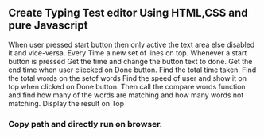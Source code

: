 ## Create Typing Test editor Using HTML,CSS and pure Javascript


When user pressed start button then only active the text area else disabled it and vice-versa.
Every Time a new set of lines on top. Whenever a start button is pressed 
Get the time and change the button text to done.
Get the end time when user cliecked on Done button. Find the total time taken.
Find the total words on the setof words
Find the speed of user and show it on top when clicked on Done button.
Then call the compare words function and find how many of the words are matching and how many words not matching.
Display the result on Top

### Copy path and directly run on browser.
